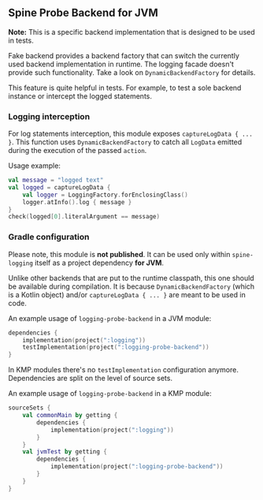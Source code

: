 ## Spine Probe Backend for JVM

**Note:** This is a specific backend implementation that is designed 
to be used in tests.

Fake backend provides a backend factory that can switch the currently 
used backend implementation in runtime. The logging facade doesn't provide 
such functionality. Take a look on `DynamicBackendFactory` for details.

This feature is quite helpful in tests. For example, to test a sole backend
instance or intercept the logged statements.

### Logging interception

For log statements interception, this module exposes `captureLogData { ... }`. 
This function uses `DynamicBackendFactory` to catch all `LogData` emitted 
during the execution of the passed `action`.

Usage example:

```kotlin
val message = "logged text"
val logged = captureLogData {
    val logger = LoggingFactory.forEnclosingClass()
    logger.atInfo().log { message }
}
check(logged[0].literalArgument == message)
```

### Gradle configuration

Please note, this module is **not published**. It can be used only within 
`spine-logging` itself as a project dependency **for JVM**.

Unlike other backends that are put to the runtime classpath, this one should be
available during compilation. It is because `DynamicBackendFactory` (which is 
a Kotlin object) and/or `captureLogData { ... }` are meant to be used in code.

An example usage of `logging-probe-backend` in a JVM module:

```kotlin
dependencies {
    implementation(project(":logging"))
    testImplementation(project(":logging-probe-backend"))
}
```

In KMP modules there's no `testImplementation` configuration anymore.
Dependencies are split on the level of source sets.

An example usage of `logging-probe-backend` in a KMP module:

```kotlin
sourceSets {
    val commonMain by getting {
        dependencies {
            implementation(project(":logging"))
        }
    }
    val jvmTest by getting {
        dependencies {
            implementation(project(":logging-probe-backend"))
        }
    }
}
```
